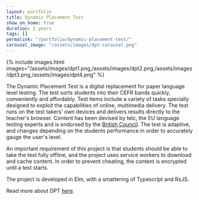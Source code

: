 ```yaml
---
layout: portfolio
title: Dynamic Placement Test
show_on_home: true
duration: 2 years
tags: []
permalink: "/portfolio/dynamic-placement-test/"
carousel_image: "/assets/images/dpt-carousel.png"
---
```


{% include images.html images="/assets/images/dpt1.png,/assets/images/dpt2.png,/assets/images/dpt3.png,/assets/images/dpt4.png" %}

The Dynamic Placement Test is a digital replacement for paper language level testing.  The test sorts students into their CEFR bands quickly, conveniently and affordably. Test items include a variety of tasks specially designed to exploit the capabilities of online, multimedia delivery. The test runs on the test takers’ own devices and delivers results directly to the teacher's browser. Content has been devised by telc, the EU language testing experts and is endorsed by the [British Council](https://www.britishcouncil.org/).  The test is adaptive, and changes depending on the students performance in order to accurately gauge the user's level.

An important requirement of this project is that students should be able to take the test fully offline, and the project uses service workers to download and cache content.  In order to prevent cheating, the content is encrypted until a test starts.

The project is developed in Elm, with a smattering of Typescript and RxJS.

Read more about DPT [here](https://www.dynamicplacementtest.com/about-the-test/).